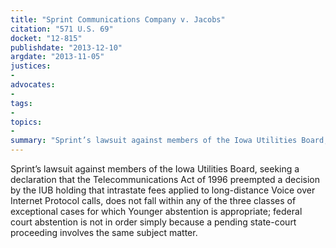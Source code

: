 ```yaml
---
title: "Sprint Communications Company v. Jacobs"
citation: "571 U.S. 69"
docket: "12-815"
publishdate: "2013-12-10"
argdate: "2013-11-05"
justices:
- 
advocates:
- 
tags:
- 
topics:
- 
summary: "Sprint’s lawsuit against members of the Iowa Utilities Board, seeking a declaration that the Telecommunications Act of 1996 preempted a decision by the IUB holding that intrastate fees applied to long-distance Voice over Internet Protocol calls, does not fall within any of the three classes of exceptional cases for which Younger abstention is appropriate; federal court abstention is not in order simply because a pending state-court proceeding involves the same subject matter."
---
```

Sprint’s lawsuit against members of the Iowa Utilities Board, seeking a declaration that the Telecommunications Act of 1996 preempted a decision by the IUB holding that intrastate fees applied to long-distance Voice over Internet Protocol calls, does not fall within any of the three classes of exceptional cases for which Younger abstention is appropriate; federal court abstention is not in order simply because a pending state-court proceeding involves the same subject matter.

